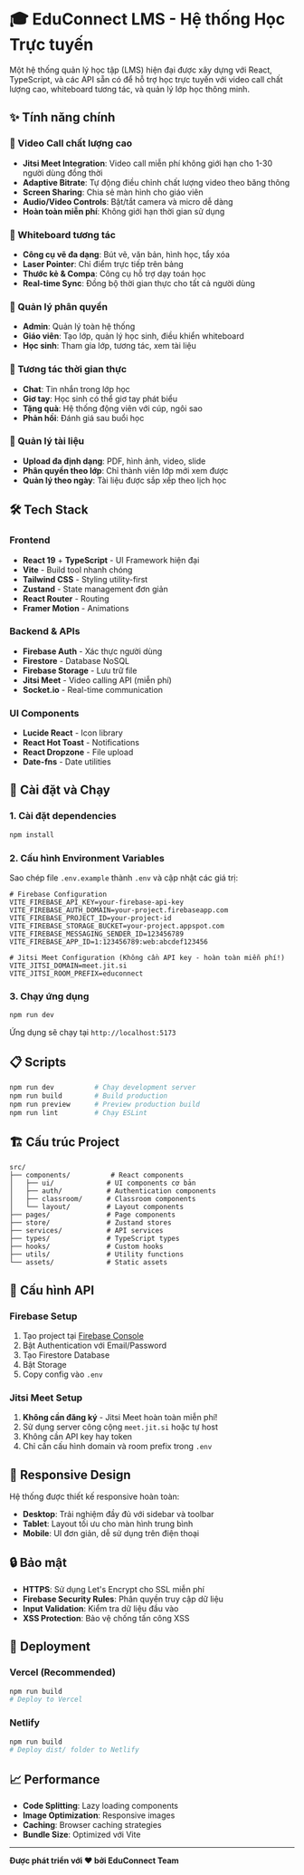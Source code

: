# 🎓 EduConnect LMS - Hệ thống Học Trực tuyến

Một hệ thống quản lý học tập (LMS) hiện đại được xây dựng với React, TypeScript, và các API sẵn có để hỗ trợ học trực tuyến với video call chất lượng cao, whiteboard tương tác, và quản lý lớp học thông minh.

## ✨ Tính năng chính

### 🎥 Video Call chất lượng cao
- **Jitsi Meet Integration**: Video call miễn phí không giới hạn cho 1-30 người dùng đồng thời
- **Adaptive Bitrate**: Tự động điều chỉnh chất lượng video theo băng thông
- **Screen Sharing**: Chia sẻ màn hình cho giáo viên
- **Audio/Video Controls**: Bật/tắt camera và micro dễ dàng
- **Hoàn toàn miễn phí**: Không giới hạn thời gian sử dụng

### 🎨 Whiteboard tương tác
- **Công cụ vẽ đa dạng**: Bút vẽ, văn bản, hình học, tẩy xóa
- **Laser Pointer**: Chỉ điểm trực tiếp trên bảng
- **Thước kẻ & Compa**: Công cụ hỗ trợ dạy toán học
- **Real-time Sync**: Đồng bộ thời gian thực cho tất cả người dùng

### 👥 Quản lý phân quyền
- **Admin**: Quản lý toàn hệ thống
- **Giáo viên**: Tạo lớp, quản lý học sinh, điều khiển whiteboard
- **Học sinh**: Tham gia lớp, tương tác, xem tài liệu

### 💬 Tương tác thời gian thực
- **Chat**: Tin nhắn trong lớp học
- **Giơ tay**: Học sinh có thể giơ tay phát biểu
- **Tặng quà**: Hệ thống động viên với cúp, ngôi sao
- **Phản hồi**: Đánh giá sau buổi học

### 📁 Quản lý tài liệu
- **Upload đa định dạng**: PDF, hình ảnh, video, slide
- **Phân quyền theo lớp**: Chỉ thành viên lớp mới xem được
- **Quản lý theo ngày**: Tài liệu được sắp xếp theo lịch học

## 🛠️ Tech Stack

### Frontend
- **React 19** + **TypeScript** - UI Framework hiện đại
- **Vite** - Build tool nhanh chóng
- **Tailwind CSS** - Styling utility-first
- **Zustand** - State management đơn giản
- **React Router** - Routing
- **Framer Motion** - Animations

### Backend & APIs
- **Firebase Auth** - Xác thực người dùng
- **Firestore** - Database NoSQL
- **Firebase Storage** - Lưu trữ file
- **Jitsi Meet** - Video calling API (miễn phí)
- **Socket.io** - Real-time communication

### UI Components
- **Lucide React** - Icon library
- **React Hot Toast** - Notifications
- **React Dropzone** - File upload
- **Date-fns** - Date utilities

## 🚀 Cài đặt và Chạy

### 1. Cài đặt dependencies
```bash
npm install
```

### 2. Cấu hình Environment Variables
Sao chép file `.env.example` thành `.env` và cập nhật các giá trị:

```env
# Firebase Configuration
VITE_FIREBASE_API_KEY=your-firebase-api-key
VITE_FIREBASE_AUTH_DOMAIN=your-project.firebaseapp.com
VITE_FIREBASE_PROJECT_ID=your-project-id
VITE_FIREBASE_STORAGE_BUCKET=your-project.appspot.com
VITE_FIREBASE_MESSAGING_SENDER_ID=123456789
VITE_FIREBASE_APP_ID=1:123456789:web:abcdef123456

# Jitsi Meet Configuration (Không cần API key - hoàn toàn miễn phí!)
VITE_JITSI_DOMAIN=meet.jit.si
VITE_JITSI_ROOM_PREFIX=educonnect
```

### 3. Chạy ứng dụng
```bash
npm run dev
```

Ứng dụng sẽ chạy tại `http://localhost:5173`

## 📋 Scripts

```bash
npm run dev          # Chạy development server
npm run build        # Build production
npm run preview      # Preview production build
npm run lint         # Chạy ESLint
```

## 🏗️ Cấu trúc Project

```
src/
├── components/          # React components
│   ├── ui/             # UI components cơ bản
│   ├── auth/           # Authentication components
│   ├── classroom/      # Classroom components
│   └── layout/         # Layout components
├── pages/              # Page components
├── store/              # Zustand stores
├── services/           # API services
├── types/              # TypeScript types
├── hooks/              # Custom hooks
├── utils/              # Utility functions
└── assets/             # Static assets
```

## 🔧 Cấu hình API

### Firebase Setup
1. Tạo project tại [Firebase Console](https://console.firebase.google.com/)
2. Bật Authentication với Email/Password
3. Tạo Firestore Database
4. Bật Storage
5. Copy config vào `.env`

### Jitsi Meet Setup
1. **Không cần đăng ký** - Jitsi Meet hoàn toàn miễn phí!
2. Sử dụng server công cộng `meet.jit.si` hoặc tự host
3. Không cần API key hay token
4. Chỉ cần cấu hình domain và room prefix trong `.env`

## 📱 Responsive Design

Hệ thống được thiết kế responsive hoàn toàn:
- **Desktop**: Trải nghiệm đầy đủ với sidebar và toolbar
- **Tablet**: Layout tối ưu cho màn hình trung bình
- **Mobile**: UI đơn giản, dễ sử dụng trên điện thoại

## 🔒 Bảo mật

- **HTTPS**: Sử dụng Let's Encrypt cho SSL miễn phí
- **Firebase Security Rules**: Phân quyền truy cập dữ liệu
- **Input Validation**: Kiểm tra dữ liệu đầu vào
- **XSS Protection**: Bảo vệ chống tấn công XSS

## 🚀 Deployment

### Vercel (Recommended)
```bash
npm run build
# Deploy to Vercel
```

### Netlify
```bash
npm run build
# Deploy dist/ folder to Netlify
```

## 📈 Performance

- **Code Splitting**: Lazy loading components
- **Image Optimization**: Responsive images
- **Caching**: Browser caching strategies
- **Bundle Size**: Optimized với Vite

---

**Được phát triển với ❤️ bởi EduConnect Team**
